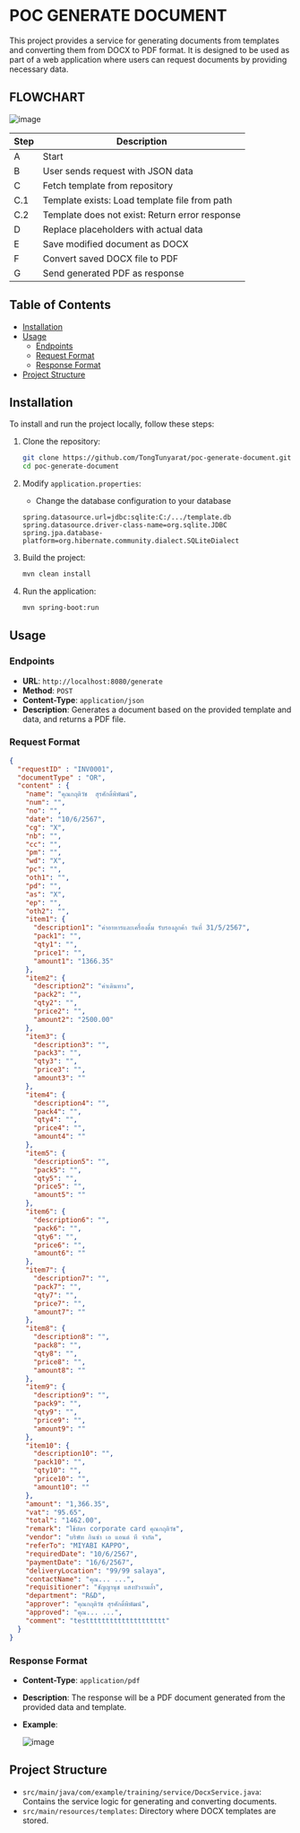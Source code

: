 # POC GENERATE DOCUMENT

This project provides a service for generating documents from templates and converting them from DOCX to PDF format. It is designed to be used as part of a web application where users can request documents by providing necessary data.

## FLOWCHART
![image](https://github.com/TongTunyarat/poc-generate-document/assets/113578736/72db42b0-17e4-420f-b8c7-df934b1aa38d)

| Step | Description |
|------|-------------|
| A    | Start |
| B    | User sends request with JSON data |
| C    | Fetch template from repository |
| C.1  | Template exists: Load template file from path |
| C.2  | Template does not exist: Return error response |
| D    | Replace placeholders with actual data |
| E    | Save modified document as DOCX |
| F    | Convert saved DOCX file to PDF |
| G    | Send generated PDF as response |


## Table of Contents
- [Installation](#installation)
- [Usage](#usage)
  - [Endpoints](#endpoints)
  - [Request Format](#request-format)
  - [Response Format](#response-format)
- [Project Structure](#project-structure)

## Installation

To install and run the project locally, follow these steps:

1. Clone the repository:
   ```bash
   git clone https://github.com/TongTunyarat/poc-generate-document.git
   cd poc-generate-document
   ```

2. Modify `application.properties`:
   - Change the database configuration to your database
   ```properties
   spring.datasource.url=jdbc:sqlite:C:/.../template.db
   spring.datasource.driver-class-name=org.sqlite.JDBC
   spring.jpa.database-platform=org.hibernate.community.dialect.SQLiteDialect
   ```

3. Build the project:
   ```bash
   mvn clean install
   ```

4. Run the application:
   ```bash
   mvn spring-boot:run
   ```

## Usage

### Endpoints

- **URL**: `http://localhost:8080/generate`
- **Method**: `POST`
- **Content-Type**: `application/json`
- **Description**: Generates a document based on the provided template and data, and returns a PDF file.

### Request Format

```json
{
  "requestID" : "INV0001",
  "documentType" : "OR",
  "content" : {
    "name": "คุณกฤติวัช  สุรศักดิ์พิพัฒน์",
    "num": "",
    "no": "",
    "date": "10/6/2567",
    "cg": "X",
    "nb": "",
    "cc": "",
    "pm": "",
    "wd": "X",
    "pc": "",
    "oth1": "",
    "pd": "",
    "as": "X",
    "ep": "",
    "oth2": "",
    "item1": {
      "description1": "ค่าอาหารและเครื่องดื่ม รับรองลูกค้า วันที่ 31/5/2567",
      "pack1": "",
      "qty1": "",
      "price1": "",
      "amount1": "1366.35"
    },
    "item2": {
      "description2": "ค่าเดินทาง",
      "pack2": "",
      "qty2": "",
      "price2": "",
      "amount2": "2500.00"
    },
    "item3": {
      "description3": "",
      "pack3": "",
      "qty3": "",
      "price3": "",
      "amount3": ""
    },		
    "item4": {
      "description4": "",
      "pack4": "",
      "qty4": "",
      "price4": "",
      "amount4": ""
    },
    "item5": {
      "description5": "",
      "pack5": "",
      "qty5": "",
      "price5": "",
      "amount5": ""
    },		
    "item6": {
      "description6": "",
      "pack6": "",
      "qty6": "",
      "price6": "",
      "amount6": ""
    },	
    "item7": {
      "description7": "",
      "pack7": "",
      "qty7": "",
      "price7": "",
      "amount7": ""
    },
    "item8": {
      "description8": "",
      "pack8": "",
      "qty8": "",
      "price8": "",
      "amount8": ""
    },
    "item9": {
      "description9": "",
      "pack9": "",
      "qty9": "",
      "price9": "",
      "amount9": ""
    },
    "item10": {
      "description10": "",
      "pack10": "",
      "qty10": "",
      "price10": "",
      "amount10": ""
    },
    "amount": "1,366.35",
    "vat": "95.65",		
    "total": "1462.00",
    "remark": "ใช้บัตร corporate card คุณกฤติวัช",		
    "vendor": "บริษัท กินซ่า เอ แอนด์ ที จำกัด",
    "referTo": "MIYABI KAPPO",
    "requiredDate": "10/6/2567",
    "paymentDate": "16/6/2567",
    "deliveryLocation": "99/99 salaya",
    "contactName": "คุณ... ...",
    "requisitioner": "ชัญญานุช แสงบัวงามล้ำ",
    "department": "R&D",
    "approver": "คุณกฤติวัช สุรศักดิ์พิพัฒน์",
    "approved": "คุณ... ...",
    "comment": "testttttttttttttttttttt"
  }
}
```

### Response Format

- **Content-Type**: `application/pdf`
- **Description**: The response will be a PDF document generated from the provided data and template.
- **Example**:

  ![image](https://github.com/TongTunyarat/poc-generate-document/assets/113578736/c4fd35ec-9ff1-4f3f-8fc6-c5b9edc26cba)

## Project Structure

- `src/main/java/com/example/training/service/DocxService.java`: Contains the service logic for generating and converting documents.
- `src/main/resources/templates`: Directory where DOCX templates are stored.
